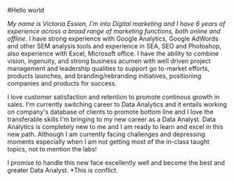 #Hello world
 
*My name is Victoria Essien, I'm into Digital marketing and I have 6 years of experience across a broad range of marketing functions, both online and offline*. I have strong experience with Google Analytics, Google AdWords and other SEM analysis tools and experience in SEA, SEO and Photoshop, also experience with Excel, Microsoft office. I have the ability to combine vision, ingenuity, and strong business acumen with well driven project management and leadership qualities to support go to-market efforts, products launches, and branding/rebranding initiatives, positioning companies and products for success.

I love customer satisfaction and retention to promote continous growth in sales. I'm currently switching career to Data Analytics and it entails working on company's database of clients to promote bottom line and I love the transferable skills I'm bringing to my new career as a Data Analyst. Data Analytics is completely new to me and I am ready to learn and excel in this new path. Although I am currently facing challenges and depressing moments especially when I am not getting most of the in-class taught topics, not to mention the labs!

I promise to handle this new face excellently well and become the best and greater Data Analyst.
*This is conflict.